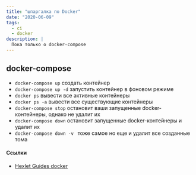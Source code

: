 ```yaml
---
title: "шпаргалка по Docker"
date: "2020-06-09"
tags:
  - ci
  - docker
description: |
  Пока только о docker-compose
---
```


## docker-compose

- ```docker-compose up``` создать контейнер 
- ```docker-compose up -d``` запустить контейнер в фоновом режиме
- ```docker ps``` вывести все активные контейнеры
- ```docker ps -a``` вывести все существующие контейнеры 
- ```docker-compose stop``` остановит ваши запущенные docker-контейнеры, однако не удалит их
- ```docker-compose down``` остановит запущенные docker-контейнеры и удалит их
- ```docker-compose down -v ``` тоже самое но еще и удалит все созданные тома

#### Ссылки

- [Hexlet Guides docker](https://guides.hexlet.io/docker/)

